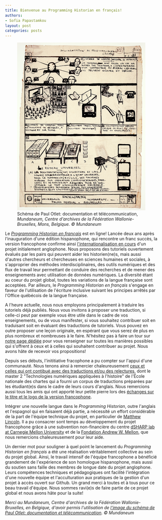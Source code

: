```yaml
---
title: Bienvenue au Programming Historian en français!
authors:
- Sofia Papastamkou
layout: post
categories: posts
---
```


<p><figure><img src="/images/blog/welcome-ph-fr/welcome-ph-fr.png" /><figcaption>Schéma de Paul Otlet: documentation et télécommunication, <i>Mundaneum, Centre d'archives de la Fédération Wallonie-Bruxelles, Mons, Belgique. © Mundaneum</i></figcaption></figure></p>

Le _[Programming Historian en français](http://programminghistorian.org/fr)_ est en ligne! Lancée deux ans après l'inauguration d'une édition hispanophone, qui rencontre un franc succès, la version francophone confirme ainsi [l'internationalisation en cours](https://programminghistorian.org/fr/apropos#histoire-du-projet) d'un projet initialement anglophone. Nous proposons des tutoriels ouvertement évalués par les pairs qui peuvent aider les historien(ne)s, mais aussi d'autres chercheurs et chercheuses en sciences humaines et sociales, à s'approprier des méthodes interdisciplinaires, des outils numériques et des flux de travail leur permettant de conduire des recherches et de mener des enseignements avec utilisation de données numériques. La diversité étant au coeur du projet global, toutes les variations de la langue française sont acceptées. Par ailleurs, le _Programming Historian en français_ s'engage en faveur de l'utilisation de l'écriture inclusive suivant les principes arrêtés par l'Office québécois de la langue française.

A l'heure actuelle, nous nous employons principalement à traduire les tutoriels déjà publiés. Nous vous invitons à proposer une traduction, si celle-ci peut par exemple vous être utile dans le cadre de vos enseignements, ou de vous manifester, si vous souhaitez contribuer soit en traduisant soit en évaluant des traductions de tutoriels. Vous pouvez en outre proposer une leçon originale, en espérant que vous serez de plus en plus nombreux et nombreuses à le faire. N'hésitez pas à faire un tour sur [notre page dédiée](https://programminghistorian.org/fr/contribuer) pour vous renseigner sur toutes les manières possibles qui s'offrent à ceux et à celles qui souhaitent contribuer au projet. Nous avons hâte de recevoir vos propositions!

Depuis ses débuts, l'inititiative fracophone a pu compter sur l'appui d'une communauté. Nous tenons ainsi à remercier chaleureusement [ceux et celles qui ont contibué avec des traductions et/ou des relectures](https://github.com/programminghistorian/ph-submissions/issues?q=is%3Aissue+is%3Aopen+label%3AFrench), dont le master 2 "Technologies numériques appliquées à l'histoire" de l'École nationale des chartes qui a fourni un corpus de traductions préparées par les étudiant(e)s dans le cadre de leurs cours d'anglais. Nous remercions aussi tous les amis qui ont apporté leur petite pierre lors des [échanges sur le titre et le logo de la version francophone](https://github.com/programminghistorian/jekyll/issues/850).

Intégrer une nouvelle langue dans le _Programming Historian_, outre l'anglais et l'espagnol qui en faisaient déjà partie, a nécessité un effort considérable de la part de l'équipe technique du projet, en particulier de [Matthew Lincoln](https://github.com/mdlincoln). Il a pu consacrer sont temps au développement du projet francophone grâce à une subvention non-financière du centre [dSHARP lab at Carnegie Mellon University](http://dsharp.library.cmu.edu/) et de la [Fondation Andrew W. Mellon](https://mellon.org/), que nous remercions chaleureusement pour leur aide.

Un dernier mot pour souligner à quel point le lancement du _Programming Historian en français_ a été une réalisation véritablement collective au sein du projet global. Ainsi, le travail intensif de l'équipe francophone a bénéficié grandement de l'expérience de son homologue hispanophone, mais aussi du soutien sans faille des membres de longue date du projet anglophone. Leurs compétences techniques et pédagogiques ont facilité l'intégration d'une nouvelle équipe et l'acculturation aux pratiques de la gestion d'un projet à accès ouvert sur Github. Un grand merci à toutes et à tous pour ce beau travail d'équipe. Nous sommes ravi(e)s de faire partie de ce projet global et nous avons hâte pour la suite!

_Merci au Mundaneum, Centre d'archives de la Fédération Wallonie-Bruxelles, en Belgique, d'avoir permis l'utilisation de [l'image du schéma de Paul Otlet: documentation et télécommunication](http://archives.mundaneum.org/fr/versions-digitalisees/schema-de-paul-otlet-documentation-et-telecommunication). © Mundaneum_
